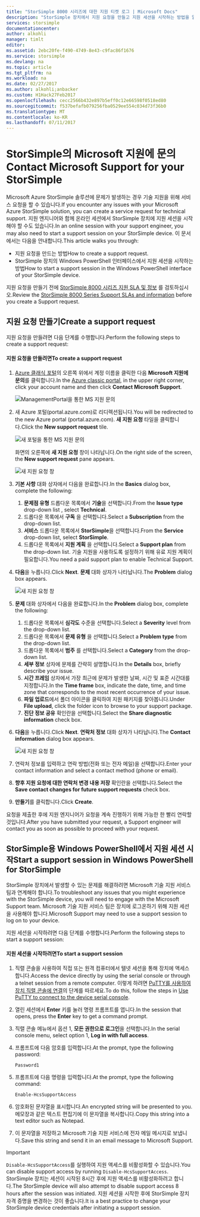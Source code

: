 ```yaml
---
title: "StorSimple 8000 시리즈에 대한 지원 티켓 로그 | Microsoft Docs"
description: "StorSimple 장치에서 지원 요청을 만들고 지원 세션을 시작하는 방법을 알아봅니다."
services: storsimple
documentationcenter: 
author: alkohli
manager: timlt
editor: 
ms.assetid: 2ebc20fe-f490-4749-8e43-c9fac86f1676
ms.service: storsimple
ms.devlang: na
ms.topic: article
ms.tgt_pltfrm: na
ms.workload: na
ms.date: 02/27/2017
ms.author: alkohli;anbacker
ms.custom: H1Hack27Feb2017
ms.openlocfilehash: cecc2566b432e897b5eff0c12e66598f0518ed80
ms.sourcegitcommit: f537befafb079256fba0529ee554c034d73f36b0
ms.translationtype: MT
ms.contentlocale: ko-KR
ms.lasthandoff: 07/11/2017
---
```

# <a name="contact-microsoft-support-for-your-storsimple"></a><span data-ttu-id="7909c-103">StorSimple의 Microsoft 지원에 문의</span><span class="sxs-lookup"><span data-stu-id="7909c-103">Contact Microsoft Support for your StorSimple</span></span>
<span data-ttu-id="7909c-104">Microsoft Azure StorSimple 솔루션에 문제가 발생하는 경우 기술 지원을 위해 서비스 요청을 할 수 있습니다.</span><span class="sxs-lookup"><span data-stu-id="7909c-104">If you encounter any issues with your Microsoft Azure StorSimple solution, you can create a service request for technical support.</span></span> <span data-ttu-id="7909c-105">지원 엔지니어와 함께 온라인 세션에서 StorSimple 장치에 지원 세션을 시작해야 할 수도 있습니다.</span><span class="sxs-lookup"><span data-stu-id="7909c-105">In an online session with your support engineer, you may also need to start a support session on your StorSimple device.</span></span> <span data-ttu-id="7909c-106">이 문서에서는 다음을 안내합니다.</span><span class="sxs-lookup"><span data-stu-id="7909c-106">This article walks you through:</span></span>

* <span data-ttu-id="7909c-107">지원 요청을 만드는 방법</span><span class="sxs-lookup"><span data-stu-id="7909c-107">How to create a support request.</span></span>
* <span data-ttu-id="7909c-108">StorSimple 장치의 Windows PowerShell 인터페이스에서 지원 세션을 시작하는 방법</span><span class="sxs-lookup"><span data-stu-id="7909c-108">How to start a support session in the Windows PowerShell interface of your StorSimple device.</span></span>

<span data-ttu-id="7909c-109">지원 요청을 만들기 전에 [StorSimple 8000 시리즈 지원 SLA 및 정보](https://msdn.microsoft.com/library/mt433077.aspx) 를 검토하십시오.</span><span class="sxs-lookup"><span data-stu-id="7909c-109">Review the [StorSimple 8000 Series Support SLAs and information](https://msdn.microsoft.com/library/mt433077.aspx) before you create a Support request.</span></span>

## <a name="create-a-support-request"></a><span data-ttu-id="7909c-110">지원 요청 만들기</span><span class="sxs-lookup"><span data-stu-id="7909c-110">Create a support request</span></span>
<span data-ttu-id="7909c-111">지원 요청을 만들려면 다음 단계를 수행합니다.</span><span class="sxs-lookup"><span data-stu-id="7909c-111">Perform the following steps to create a support request:</span></span>

#### <a name="to-create-a-support-request"></a><span data-ttu-id="7909c-112">지원 요청을 만들려면</span><span class="sxs-lookup"><span data-stu-id="7909c-112">To create a support request</span></span>
1. <span data-ttu-id="7909c-113">[Azure 클래식 포털](https://manage.windowsazure.com/)의 오른쪽 위에서 계정 이름을 클릭한 다음 **Microsoft 지원에 문의**를 클릭합니다.</span><span class="sxs-lookup"><span data-stu-id="7909c-113">In the [Azure classic portal](https://manage.windowsazure.com/), in the upper right corner, click your account name and then click **Contact Microsoft Support**.</span></span>
   
    ![ManagementPortal을 통한 MS 지원 문의](./media/storsimple-contact-microsoft-support/Ibiza1.png)
2. <span data-ttu-id="7909c-115">새 Azure 포털(portal.azure.com)로 리디렉션됩니다.</span><span class="sxs-lookup"><span data-stu-id="7909c-115">You will be redirected to the new Azure portal (portal.azure.com).</span></span> <span data-ttu-id="7909c-116">**새 지원 요청** 타일을 클릭합니다.</span><span class="sxs-lookup"><span data-stu-id="7909c-116">Click the **New support request** tile.</span></span>
   
    ![새 포털을 통한 MS 지원 문의](./media/storsimple-contact-microsoft-support/Ibiza2.png)
   
    <span data-ttu-id="7909c-118">화면의 오른쪽에 **새 지원 요청** 창이 나타납니다.</span><span class="sxs-lookup"><span data-stu-id="7909c-118">On the right side of the screen, the **New support request** pane appears.</span></span> 
   
    ![새 지원 요청 창](./media/storsimple-contact-microsoft-support/Ibiza3a.png)
3. <span data-ttu-id="7909c-120">**기본 사항** 대화 상자에서 다음을 완료합니다.</span><span class="sxs-lookup"><span data-stu-id="7909c-120">In the **Basics** dialog box, complete the following:</span></span>                                
   
   1. <span data-ttu-id="7909c-121">**문제점 유형** 드롭다운 목록에서 **기술**을 선택합니다.</span><span class="sxs-lookup"><span data-stu-id="7909c-121">From the **Issue type** drop-down list , select **Technical**.</span></span>
   2. <span data-ttu-id="7909c-122">드롭다운 목록에서 **구독** 을 선택합니다.</span><span class="sxs-lookup"><span data-stu-id="7909c-122">Select a **Subscription** from the drop-down list.</span></span>
   3. <span data-ttu-id="7909c-123">**서비스** 드롭다운 목록에서 **StorSimple**을 선택합니다.</span><span class="sxs-lookup"><span data-stu-id="7909c-123">From the **Service** drop-down list, select **StorSimple**.</span></span> 
   4. <span data-ttu-id="7909c-124">드롭다운 목록에서 **지원 계획** 을 선택합니다.</span><span class="sxs-lookup"><span data-stu-id="7909c-124">Select a **Support plan** from the drop-down list.</span></span> <span data-ttu-id="7909c-125">기술 지원을 사용하도록 설정하기 위해 유료 지원 계획이 필요합니다.</span><span class="sxs-lookup"><span data-stu-id="7909c-125">You need a paid support plan to enable Technical Support.</span></span>
4. <span data-ttu-id="7909c-126">**다음**을 누릅니다.</span><span class="sxs-lookup"><span data-stu-id="7909c-126">Click **Next**.</span></span> <span data-ttu-id="7909c-127">**문제** 대화 상자가 나타납니다.</span><span class="sxs-lookup"><span data-stu-id="7909c-127">The **Problem** dialog box appears.</span></span>
   
    ![새 지원 요청 창](./media/storsimple-contact-microsoft-support/Ibiza5a.png) 
5. <span data-ttu-id="7909c-129">**문제** 대화 상자에서 다음을 완료합니다.</span><span class="sxs-lookup"><span data-stu-id="7909c-129">In the **Problem** dialog box, complete the following:</span></span>
   
   1. <span data-ttu-id="7909c-130">드롭다운 목록에서 **심각도** 수준을 선택합니다.</span><span class="sxs-lookup"><span data-stu-id="7909c-130">Select a **Severity** level from the drop-down list.</span></span>
   2. <span data-ttu-id="7909c-131">드롭다운 목록에서 **문제 유형** 을 선택합니다.</span><span class="sxs-lookup"><span data-stu-id="7909c-131">Select a **Problem type** from the drop-down list.</span></span>
   3. <span data-ttu-id="7909c-132">드롭다운 목록에서 **범주** 를 선택합니다.</span><span class="sxs-lookup"><span data-stu-id="7909c-132">Select a **Category** from the drop-down list.</span></span> 
   4. <span data-ttu-id="7909c-133">**세부 정보** 상자에 문제를 간략히 설명합니다.</span><span class="sxs-lookup"><span data-stu-id="7909c-133">In the **Details** box, briefly describe your issue.</span></span>
   5. <span data-ttu-id="7909c-134">**시간 프레임** 상자에서 가장 최근에 문제가 발생한 날짜, 시간 및 표준 시간대를 지정합니다.</span><span class="sxs-lookup"><span data-stu-id="7909c-134">In the **Time frame** box, indicate the date, time, and time zone that corresponds to the most recent occurrence of your issue.</span></span>
   6. <span data-ttu-id="7909c-135">**파일 업로드**에서 폴더 아이콘을 클릭하여 지원 패키지를 찾아봅니다.</span><span class="sxs-lookup"><span data-stu-id="7909c-135">Under **File upload**, click the folder icon to browse to your support package.</span></span>
   7. <span data-ttu-id="7909c-136">**진단 정보 공유** 확인란을 선택합니다.</span><span class="sxs-lookup"><span data-stu-id="7909c-136">Select the **Share diagnostic information** check box.</span></span>
6. <span data-ttu-id="7909c-137">**다음**을 누릅니다.</span><span class="sxs-lookup"><span data-stu-id="7909c-137">Click **Next**.</span></span> <span data-ttu-id="7909c-138">**연락처 정보** 대화 상자가 나타납니다.</span><span class="sxs-lookup"><span data-stu-id="7909c-138">The **Contact information** dialog box appears.</span></span>
   
    ![새 지원 요청 창](./media/storsimple-contact-microsoft-support/Ibiza6a.png) 
7. <span data-ttu-id="7909c-140">연락처 정보를 입력하고 연락 방법(전화 또는 전자 메일)을 선택합니다.</span><span class="sxs-lookup"><span data-stu-id="7909c-140">Enter your contact information and select a contact method (phone or email).</span></span> 
8. <span data-ttu-id="7909c-141">**향후 지원 요청에 대한 연락처 변경 내용 저장** 확인란을 선택합니다.</span><span class="sxs-lookup"><span data-stu-id="7909c-141">Select the **Save contact changes for future support requests** check box.</span></span>
9. <span data-ttu-id="7909c-142">**만들기**를 클릭합니다.</span><span class="sxs-lookup"><span data-stu-id="7909c-142">Click **Create**.</span></span>

<span data-ttu-id="7909c-143">요청을 제출한 후에 지원 엔지니어가 요청을 계속 진행하기 위해 가능한 한 빨리 연락할 것입니다.</span><span class="sxs-lookup"><span data-stu-id="7909c-143">After you have submitted your request, a Support engineer will contact you as soon as possible to proceed with your request.</span></span>

## <a name="start-a-support-session-in-windows-powershell-for-storsimple"></a><span data-ttu-id="7909c-144">StorSimple용 Windows PowerShell에서 지원 세션 시작</span><span class="sxs-lookup"><span data-stu-id="7909c-144">Start a support session in Windows PowerShell for StorSimple</span></span>
<span data-ttu-id="7909c-145">StorSimple 장치에서 발생할 수 있는 문제를 해결하려면 Microsoft 기술 지원 서비스 팀과 연계해야 합니다.</span><span class="sxs-lookup"><span data-stu-id="7909c-145">To troubleshoot any issues that you might experience with the StorSimple device, you will need to engage with the Microsoft Support team.</span></span> <span data-ttu-id="7909c-146">Microsoft 기술 지원 서비스 팀은 장치에 로그온하기 위해 지원 세션을 사용해야 합니다.</span><span class="sxs-lookup"><span data-stu-id="7909c-146">Microsoft Support may need to use a support session to log on to your device.</span></span> 

<span data-ttu-id="7909c-147">지원 세션을 시작하려면 다음 단계를 수행합니다.</span><span class="sxs-lookup"><span data-stu-id="7909c-147">Perform the following steps to start a support session:</span></span>

#### <a name="to-start-a-support-session"></a><span data-ttu-id="7909c-148">지원 세션을 시작하려면</span><span class="sxs-lookup"><span data-stu-id="7909c-148">To start a support session</span></span>
1. <span data-ttu-id="7909c-149">직렬 콘솔을 사용하여 직접 또는 원격 컴퓨터에서 텔넷 세션을 통해 장치에 액세스합니다.</span><span class="sxs-lookup"><span data-stu-id="7909c-149">Access the device directly by using the serial console or through a telnet session from a remote computer.</span></span> <span data-ttu-id="7909c-150">이렇게 하려면 [PuTTY를 사용하여 장치 직렬 콘솔에 연결](storsimple-deployment-walkthrough.md#use-putty-to-connect-to-the-device-serial-console)의 단계를 따르세요.</span><span class="sxs-lookup"><span data-stu-id="7909c-150">To do this, follow the steps in [Use PuTTY to connect to the device serial console](storsimple-deployment-walkthrough.md#use-putty-to-connect-to-the-device-serial-console).</span></span>
2. <span data-ttu-id="7909c-151">열린 세션에서 **Enter** 키를 눌러 명령 프롬프트를 엽니다.</span><span class="sxs-lookup"><span data-stu-id="7909c-151">In the session that opens, press the **Enter** key to get a command prompt.</span></span>
3. <span data-ttu-id="7909c-152">직렬 콘솔 메뉴에서 옵션 1, **모든 권한으로 로그인**을 선택합니다.</span><span class="sxs-lookup"><span data-stu-id="7909c-152">In the serial console menu, select option 1, **Log in with full access**.</span></span>
4. <span data-ttu-id="7909c-153">프롬프트에 다음 암호를 입력합니다.</span><span class="sxs-lookup"><span data-stu-id="7909c-153">At the prompt, type the following password:</span></span> 
   
    `Password1`
5. <span data-ttu-id="7909c-154">프롬프트에 다음 명령을 입력합니다.</span><span class="sxs-lookup"><span data-stu-id="7909c-154">At the prompt, type the following command:</span></span>
   
    `Enable-HcsSupportAccess`
6. <span data-ttu-id="7909c-155">암호화된 문자열을 표시합니다.</span><span class="sxs-lookup"><span data-stu-id="7909c-155">An encrypted string will be presented to you.</span></span> <span data-ttu-id="7909c-156">메모장과 같은 텍스트 편집기에 이 문자열을 복사합니다.</span><span class="sxs-lookup"><span data-stu-id="7909c-156">Copy this string into a text editor such as Notepad.</span></span>
7. <span data-ttu-id="7909c-157">이 문자열을 저장하고 Microsoft 기술 지원 서비스에 전자 메일 메시지로 보냅니다.</span><span class="sxs-lookup"><span data-stu-id="7909c-157">Save this string and send it in an email message to Microsoft Support.</span></span> 

> [!IMPORTANT]
> <span data-ttu-id="7909c-158">`Disable-HcsSupportAccess`를 실행하여 지원 액세스를 비활성화할 수 있습니다.</span><span class="sxs-lookup"><span data-stu-id="7909c-158">You can disable support access by running `Disable-HcsSupportAccess`.</span></span> <span data-ttu-id="7909c-159">StorSimple 장치는 세션이 시작된 8시간 후에 지원 액세스를 비활성화하려고 합니다.</span><span class="sxs-lookup"><span data-stu-id="7909c-159">The StorSimple device will also attempt to disable support access 8 hours after the session was initiated.</span></span> <span data-ttu-id="7909c-160">지원 세션을 시작한 후에 StorSimple 장치 자격 증명을 변경하는 것이 좋습니다.</span><span class="sxs-lookup"><span data-stu-id="7909c-160">It is a best practice to change your StorSimple device credentials after initiating a support session.</span></span>
> 
> 

